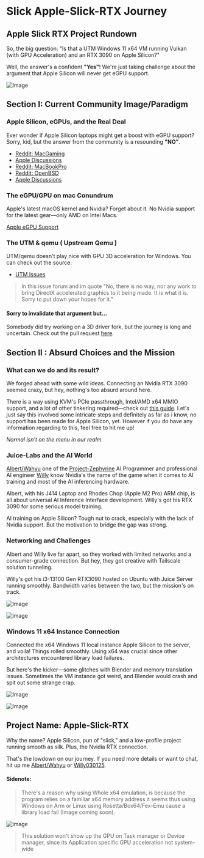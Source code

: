 # Slick Apple-Slick-RTX Journey

## Apple Slick RTX Project Rundown

So, the big question: "Is that a UTM Windows 11 x64 VM running Vulkan (with GPU Acceleration) and an RTX 3090 on Apple Silicon?"

Well, the answer's a confident **"Yes"**! We're just taking challenge about the argument that Apple Silicon will never get eGPU support. 

![Image](https://raw.githubusercontent.com/albertstarfield/apple-slick-rtx/main/images/scr5.jpg) 

## Section I: Current Community Image/Paradigm

### Apple Silicon, eGPUs, and the Real Deal

Ever wonder if Apple Silicon laptops might get a boost with eGPU support? Sorry, kid, but the answer from the community is a resounding **"NO"**. 

- [Reddit: MacGaming](https://www.reddit.com/r/macgaming/comments/18uibpi/will_egpu_ever_come_to_apple_silicon/)
- [Apple Discussions](https://discussions.apple.com/thread/255161653?sortBy=best)
- [Reddit: MacBookPro](https://www.reddit.com/r/macbookpro/comments/wj36e1/is_there_still_hope_for_egpu_support_in_apple/)
- [Reddit: OpenBSD](https://www.reddit.com/r/openbsd/comments/1av6spr/egpu_support_im_planning_on_buying_mac_m3_in_the/)
- [Apple Discussions](https://discussions.apple.com/thread/254022132?sortBy=best)

### The eGPU/GPU on mac Conundrum

Apple's latest macOS kernel and Nvidia? Forget about it. No Nvidia support for the latest gear—only AMD on Intel Macs.

[Apple eGPU Support](https://support.apple.com/en-us/102363#:~:text=eGPUs%20are%20supported%20by%20any,the%20software%20on%20your%20Mac.&text=View%20the%20activity%20levels%20of,choose%20Window%20%3E%20GPU%20History.)

### The UTM & qemu ( Upstream Qemu )

UTM/qemu doesn't play nice with GPU 3D acceleration for Windows. You can check out the source:

- [UTM Issues](https://github.com/utmapp/UTM/issues/3293)

> In this issue forum and im quote "No, there is no way, nor any work to bring DirectX accelerated graphics to it being made. It is what it is. Sorry to put down your hopes for it."

#### Sorry to invalidate that argument but...
Somebody did try working on a 3D driver fork, but the journey is long and uncertain. Check out the pull request [here](https://github.com/virtio-win/kvm-guest-drivers-windows/pull/943).

## Section II : Absurd Choices and the Mission

### What can we do and its result?

We forged ahead with some wild ideas. Connecting an Nvidia RTX 3090 seemed crazy, but hey, nothing's too absurd around here. 

There is a way using KVM's PCIe passthrough, Intel/AMD x64 MMIO support, and a lot of other tinkering required—check out [this guide](https://github.com/lateralblast/kvm-nvidia-passthrough). Let's just say this involved some intricate steps and definitely as far as i know, no support has been made for Apple Silicon, yet. However if you do have any information regarding to this, feel free to hit me up!

_Normal isn't on the menu in our realm._

### Juice-Labs and the AI World

[Albert/Wahyu](https://github.com/albertstarfield) one of the [Project-Zephyrine](https://github.com/albertstarfield/project-zephyrine) AI Programmer and professional AI engineer [Willy](https://github.com/willy030125) know Nvidia's the name of the game when it comes to AI training and most of the AI inferencing hardware. 

Albert, with his J414 Laptop and Rhodes Chop (Apple M2 Pro) ARM chip, is all about universal AI Inference Interface development. Willy's got his RTX 3090 for some serious model training.

AI training on Apple Silicon? Tough nut to crack, especially with the lack of Nvidia support. But the motivation to bridge the gap was strong.

### Networking and Challenges

Albert and Willy live far apart, so they worked with limited networks and a consumer-grade connection. But hey, they got creative with Tailscale solution tunneling.

Willy's got his i3-13100 Gen RTX3090 hosted on Ubuntu with Juice Server running smoothly. Bandwidth varies between the two, but the mission's on track.

![Image](https://raw.githubusercontent.com/albertstarfield/apple-slick-rtx/main/images/scr6.jpg)

![image](https://raw.githubusercontent.com/albertstarfield/apple-slick-rtx/main/images/scr2.png)

### Windows 11 x64 Instance Connection

Connected the x64 Windows 11 local instance Apple Silicon to the server, and voila! Things rolled smoothly. Using x64 was crucial since other architectures encountered library load failures.

But here's the kicker—some glitches with Blender and memory translation issues. Sometimes the VM instance got weird, and Blender would crash and spit out some strange crap.

![Image](https://raw.githubusercontent.com/albertstarfield/apple-slick-rtx/main/images/scr3.png)

![Image](https://raw.githubusercontent.com/albertstarfield/apple-slick-rtx/main/images/scr4.png)

## Project Name: Apple-Slick-RTX

Why the name? Apple Silicon, pun of "slick," and a low-profile project running smooth as silk. Plus, the Nvidia RTX connection.

That's the lowdown on our journey. If you need more details or want to chat, hit up me [Albert/Wahyu](https://github.com/albertstarfield) or [Willy030125](https://github.com/willy030125).
#### Sidenote:
> There's a reason why using Whole x64 emulation, is because the program relies on a familiar x64 memory address it seems thus using Windows on Arm or Linux using Rosetta/Box64/Fex-Emu cause a library load fail (Image coming soon).

![image](https://raw.githubusercontent.com/albertstarfield/apple-slick-rtx/main/images/scr1.png)

> This solution won't show up the GPU on Task manager or Device manager, since its Application specific GPU acceleration not system-wide
